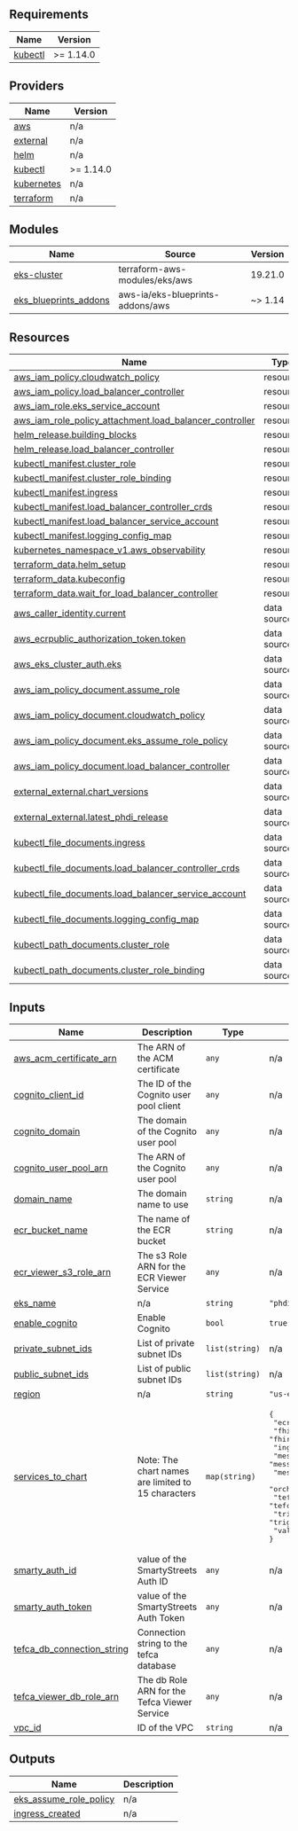 <!-- BEGIN_TF_DOCS -->
## Requirements

| Name | Version |
|------|---------|
| <a name="requirement_kubectl"></a> [kubectl](#requirement\_kubectl) | >= 1.14.0 |

## Providers

| Name | Version |
|------|---------|
| <a name="provider_aws"></a> [aws](#provider\_aws) | n/a |
| <a name="provider_external"></a> [external](#provider\_external) | n/a |
| <a name="provider_helm"></a> [helm](#provider\_helm) | n/a |
| <a name="provider_kubectl"></a> [kubectl](#provider\_kubectl) | >= 1.14.0 |
| <a name="provider_kubernetes"></a> [kubernetes](#provider\_kubernetes) | n/a |
| <a name="provider_terraform"></a> [terraform](#provider\_terraform) | n/a |

## Modules

| Name | Source | Version |
|------|--------|---------|
| <a name="module_eks-cluster"></a> [eks-cluster](#module\_eks-cluster) | terraform-aws-modules/eks/aws | 19.21.0 |
| <a name="module_eks_blueprints_addons"></a> [eks\_blueprints\_addons](#module\_eks\_blueprints\_addons) | aws-ia/eks-blueprints-addons/aws | ~> 1.14 |

## Resources

| Name | Type |
|------|------|
| [aws_iam_policy.cloudwatch_policy](https://registry.terraform.io/providers/hashicorp/aws/latest/docs/resources/iam_policy) | resource |
| [aws_iam_policy.load_balancer_controller](https://registry.terraform.io/providers/hashicorp/aws/latest/docs/resources/iam_policy) | resource |
| [aws_iam_role.eks_service_account](https://registry.terraform.io/providers/hashicorp/aws/latest/docs/resources/iam_role) | resource |
| [aws_iam_role_policy_attachment.load_balancer_controller](https://registry.terraform.io/providers/hashicorp/aws/latest/docs/resources/iam_role_policy_attachment) | resource |
| [helm_release.building_blocks](https://registry.terraform.io/providers/hashicorp/helm/latest/docs/resources/release) | resource |
| [helm_release.load_balancer_controller](https://registry.terraform.io/providers/hashicorp/helm/latest/docs/resources/release) | resource |
| [kubectl_manifest.cluster_role](https://registry.terraform.io/providers/gavinbunney/kubectl/latest/docs/resources/manifest) | resource |
| [kubectl_manifest.cluster_role_binding](https://registry.terraform.io/providers/gavinbunney/kubectl/latest/docs/resources/manifest) | resource |
| [kubectl_manifest.ingress](https://registry.terraform.io/providers/gavinbunney/kubectl/latest/docs/resources/manifest) | resource |
| [kubectl_manifest.load_balancer_controller_crds](https://registry.terraform.io/providers/gavinbunney/kubectl/latest/docs/resources/manifest) | resource |
| [kubectl_manifest.load_balancer_service_account](https://registry.terraform.io/providers/gavinbunney/kubectl/latest/docs/resources/manifest) | resource |
| [kubectl_manifest.logging_config_map](https://registry.terraform.io/providers/gavinbunney/kubectl/latest/docs/resources/manifest) | resource |
| [kubernetes_namespace_v1.aws_observability](https://registry.terraform.io/providers/hashicorp/kubernetes/latest/docs/resources/namespace_v1) | resource |
| [terraform_data.helm_setup](https://registry.terraform.io/providers/hashicorp/terraform/latest/docs/resources/data) | resource |
| [terraform_data.kubeconfig](https://registry.terraform.io/providers/hashicorp/terraform/latest/docs/resources/data) | resource |
| [terraform_data.wait_for_load_balancer_controller](https://registry.terraform.io/providers/hashicorp/terraform/latest/docs/resources/data) | resource |
| [aws_caller_identity.current](https://registry.terraform.io/providers/hashicorp/aws/latest/docs/data-sources/caller_identity) | data source |
| [aws_ecrpublic_authorization_token.token](https://registry.terraform.io/providers/hashicorp/aws/latest/docs/data-sources/ecrpublic_authorization_token) | data source |
| [aws_eks_cluster_auth.eks](https://registry.terraform.io/providers/hashicorp/aws/latest/docs/data-sources/eks_cluster_auth) | data source |
| [aws_iam_policy_document.assume_role](https://registry.terraform.io/providers/hashicorp/aws/latest/docs/data-sources/iam_policy_document) | data source |
| [aws_iam_policy_document.cloudwatch_policy](https://registry.terraform.io/providers/hashicorp/aws/latest/docs/data-sources/iam_policy_document) | data source |
| [aws_iam_policy_document.eks_assume_role_policy](https://registry.terraform.io/providers/hashicorp/aws/latest/docs/data-sources/iam_policy_document) | data source |
| [aws_iam_policy_document.load_balancer_controller](https://registry.terraform.io/providers/hashicorp/aws/latest/docs/data-sources/iam_policy_document) | data source |
| [external_external.chart_versions](https://registry.terraform.io/providers/hashicorp/external/latest/docs/data-sources/external) | data source |
| [external_external.latest_phdi_release](https://registry.terraform.io/providers/hashicorp/external/latest/docs/data-sources/external) | data source |
| [kubectl_file_documents.ingress](https://registry.terraform.io/providers/gavinbunney/kubectl/latest/docs/data-sources/file_documents) | data source |
| [kubectl_file_documents.load_balancer_controller_crds](https://registry.terraform.io/providers/gavinbunney/kubectl/latest/docs/data-sources/file_documents) | data source |
| [kubectl_file_documents.load_balancer_service_account](https://registry.terraform.io/providers/gavinbunney/kubectl/latest/docs/data-sources/file_documents) | data source |
| [kubectl_file_documents.logging_config_map](https://registry.terraform.io/providers/gavinbunney/kubectl/latest/docs/data-sources/file_documents) | data source |
| [kubectl_path_documents.cluster_role](https://registry.terraform.io/providers/gavinbunney/kubectl/latest/docs/data-sources/path_documents) | data source |
| [kubectl_path_documents.cluster_role_binding](https://registry.terraform.io/providers/gavinbunney/kubectl/latest/docs/data-sources/path_documents) | data source |

## Inputs

| Name | Description | Type | Default | Required |
|------|-------------|------|---------|:--------:|
| <a name="input_aws_acm_certificate_arn"></a> [aws\_acm\_certificate\_arn](#input\_aws\_acm\_certificate\_arn) | The ARN of the ACM certificate | `any` | n/a | yes |
| <a name="input_cognito_client_id"></a> [cognito\_client\_id](#input\_cognito\_client\_id) | The ID of the Cognito user pool client | `any` | n/a | yes |
| <a name="input_cognito_domain"></a> [cognito\_domain](#input\_cognito\_domain) | The domain of the Cognito user pool | `any` | n/a | yes |
| <a name="input_cognito_user_pool_arn"></a> [cognito\_user\_pool\_arn](#input\_cognito\_user\_pool\_arn) | The ARN of the Cognito user pool | `any` | n/a | yes |
| <a name="input_domain_name"></a> [domain\_name](#input\_domain\_name) | The domain name to use | `string` | n/a | yes |
| <a name="input_ecr_bucket_name"></a> [ecr\_bucket\_name](#input\_ecr\_bucket\_name) | The name of the ECR bucket | `string` | n/a | yes |
| <a name="input_ecr_viewer_s3_role_arn"></a> [ecr\_viewer\_s3\_role\_arn](#input\_ecr\_viewer\_s3\_role\_arn) | The s3 Role ARN for the ECR Viewer Service | `any` | n/a | yes |
| <a name="input_eks_name"></a> [eks\_name](#input\_eks\_name) | n/a | `string` | `"phdi-playground-eks"` | no |
| <a name="input_enable_cognito"></a> [enable\_cognito](#input\_enable\_cognito) | Enable Cognito | `bool` | `true` | no |
| <a name="input_private_subnet_ids"></a> [private\_subnet\_ids](#input\_private\_subnet\_ids) | List of private subnet IDs | `list(string)` | n/a | yes |
| <a name="input_public_subnet_ids"></a> [public\_subnet\_ids](#input\_public\_subnet\_ids) | List of public subnet IDs | `list(string)` | n/a | yes |
| <a name="input_region"></a> [region](#input\_region) | n/a | `string` | `"us-east-1"` | no |
| <a name="input_services_to_chart"></a> [services\_to\_chart](#input\_services\_to\_chart) | Note: The chart names are limited to 15 characters | `map(string)` | <pre>{<br>  "ecr-viewer": "ecr-viewer",<br>  "fhir-converter": "fhir-converter",<br>  "ingestion": "ingestion",<br>  "message-parser": "message-parser",<br>  "message-refiner": "message-refiner",<br>  "orchestration": "orchestration",<br>  "tefca-viewer": "tefca-viewer",<br>  "trigger-code-reference": "trigger-code-reference",<br>  "validation": "validation"<br>}</pre> | no |
| <a name="input_smarty_auth_id"></a> [smarty\_auth\_id](#input\_smarty\_auth\_id) | value of the SmartyStreets Auth ID | `any` | n/a | yes |
| <a name="input_smarty_auth_token"></a> [smarty\_auth\_token](#input\_smarty\_auth\_token) | value of the SmartyStreets Auth Token | `any` | n/a | yes |
| <a name="input_tefca_db_connection_string"></a> [tefca\_db\_connection\_string](#input\_tefca\_db\_connection\_string) | Connection string to the tefca database | `any` | n/a | yes |
| <a name="input_tefca_viewer_db_role_arn"></a> [tefca\_viewer\_db\_role\_arn](#input\_tefca\_viewer\_db\_role\_arn) | The db Role ARN for the Tefca Viewer Service | `any` | n/a | yes |
| <a name="input_vpc_id"></a> [vpc\_id](#input\_vpc\_id) | ID of the VPC | `string` | n/a | yes |

## Outputs

| Name | Description |
|------|-------------|
| <a name="output_eks_assume_role_policy"></a> [eks\_assume\_role\_policy](#output\_eks\_assume\_role\_policy) | n/a |
| <a name="output_ingress_created"></a> [ingress\_created](#output\_ingress\_created) | n/a |
<!-- END_TF_DOCS -->